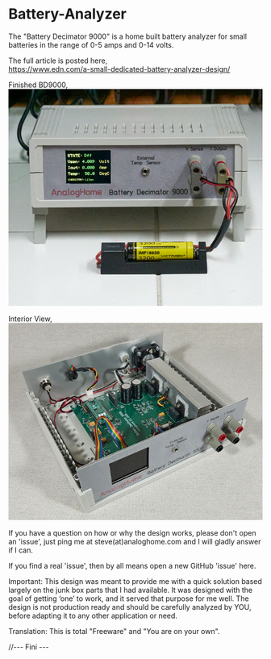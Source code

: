 # Battery-Analyzer
The "Battery Decimator 9000" is a home built battery analyzer for small batteries in the range of 0-5 amps and 0-14 volts.  

The full article is posted here,  
  https://www.edn.com/a-small-dedicated-battery-analyzer-design/
   
Finished BD9000,  
![Finished BD9000](Figure4.jpg)
  
Interior View,  
![Interior view BD9000](Figure3.jpg)
   
  
  
If you have a question on how or why the design works, please don't open an 'issue', just ping me at steve(at)analoghome.com and I will gladly answer if I can.  
  
If you find a real 'issue', then by all means open a new GitHub 'issue' here.
  
Important: This design was meant to provide me with a quick solution based largely on the junk box parts that I had available. It was designed with the goal of getting ‘one’ to work, and it served that purpose for me well. The design is not production ready and should be carefully analyzed by YOU, before adapting it to any other application or need.  
  
Translation: This is total "Freeware" and "You are on your own".  
  
//--- Fini ---  
  
